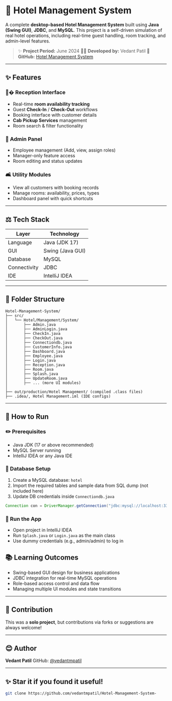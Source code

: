 # 🏨 Hotel Management System

A complete **desktop-based Hotel Management System** built using **Java (Swing GUI)**, **JDBC**, and **MySQL**. This project is a self-driven simulation of real hotel operations, including real-time guest handling, room tracking, and admin-level features.

> ✨ **Project Period:** June 2024
> ☑⃣ **Developed by:** Vedant Patil
> 🔗 **GitHub:** [Hotel Management System](https://github.com/vedantmpatil/Hotel-Management-System-)

---

## ✨ Features

### 👨‍� Reception Interface

* Real-time **room availability tracking**
* Guest **Check-In** / **Check-Out** workflows
* Booking interface with customer details
* **Cab Pickup Services** management
* Room search & filter functionality

### 💼 Admin Panel

* Employee management (Add, view, assign roles)
* Manager-only feature access
* Room editing and status updates

### 🛋️ Utility Modules

* View all customers with booking records
* Manage rooms: availability, prices, types
* Dashboard panel with quick shortcuts

---

## ⚖️ Tech Stack

| Layer        | Technology       |
| ------------ | ---------------- |
| Language     | Java (JDK 17)    |
| GUI          | Swing (Java GUI) |
| Database     | MySQL            |
| Connectivity | JDBC             |
| IDE          | IntelliJ IDEA    |

---

## 📁 Folder Structure

```
Hotel-Management-System/
├── src/
│   └── Hotel/Management/System/
│       ├── Admin.java
│       ├── AdminLogin.java
│       ├── CheckIn.java
│       ├── CheckOut.java
│       ├── Connectiondb.java
│       ├── CustomerInfo.java
│       ├── Dashboard.java
│       ├── Employee.java
│       ├── Login.java
│       ├── Reception.java
│       ├── Room.java
│       ├── Splash.java
│       ├── UpdateRoom.java
│       ├── ... (more UI modules)
│
├── out/production/Hotel Management/ (compiled .class files)
├── .idea/, Hotel Management.iml (IDE configs)
```

---

## 🚀 How to Run

### ✏️ Prerequisites

* Java JDK (17 or above recommended)
* MySQL Server running
* IntelliJ IDEA or any Java IDE

### 📂 Database Setup

1. Create a MySQL database: `hotel`
2. Import the required tables and sample data from SQL dump (not included here)
3. Update DB credentials inside `Connectiondb.java`

```java
Connection con = DriverManager.getConnection("jdbc:mysql://localhost:3306/hotel", "root", "yourpassword");
```

### 🔧 Run the App

* Open project in IntelliJ IDEA
* Run `Splash.java` or `Login.java` as the main class
* Use dummy credentials (e.g., admin/admin) to log in



## 📚 Learning Outcomes

* Swing-based GUI design for business applications
* JDBC integration for real-time MySQL operations
* Role-based access control and data flow
* Managing multiple UI modules and state transitions

---



## 🚀 Contribution

This was a **solo project**, but contributions via forks or suggestions are always welcome!

---

## 😊 Author

**Vedant Patil**
GitHub: [@vedantmpatil](https://github.com/vedantmpatil)

---

## ✨ Star it if you found it useful!

```bash
git clone https://github.com/vedantmpatil/Hotel-Management-System-
```
